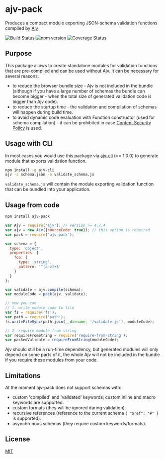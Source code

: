 # ajv-pack

Produces a compact module exporting JSON-schema validation functions compiled by [Ajv](https://github.com/epoberezkin/ajv)

[![Build Status](https://travis-ci.org/epoberezkin/ajv-pack.svg?branch=master)](https://travis-ci.org/epoberezkin/ajv-pack)
[![npm version](https://badge.fury.io/js/ajv-pack.svg)](https://www.npmjs.com/package/ajv-pack)
[![Coverage Status](https://coveralls.io/repos/github/epoberezkin/ajv-pack/badge.svg?branch=master)](https://coveralls.io/github/epoberezkin/ajv-pack?branch=master)


## Purpose

This package allows to create standalone modules for validation functions that are pre-compiled and can be used without Ajv. It can be necessary for several reasons:

- to reduce the browser bundle size - Ajv is not included in the bundle (although if you have a large number of schemas the bundle can become bigger - when the total size of generated validation code is bigger than Ajv code).
- to reduce the startup time - the validation and compilation of schemas will happen during build time.
- to avoid dynamic code evaluation with Function constructor (used for schema compilation) - it can be prohibited in case [Content Security Policy](http://www.html5rocks.com/en/tutorials/security/content-security-policy/) is used.


## Usage with CLI

In most cases you would use this package via [ajv-cli](https://github.com/jessedc/ajv-cli) (>= 1.0.0) to generate module that exports validation function.

```sh
npm install -g ajv-cli
ajv -s schema.json -o validate_schema.js
```

`validate_schema.js` will contain the module exporting validation function that can be bundled into your application.


## Usage from code

```sh
npm install ajv-pack
```

```javascript
var Ajv = require('ajv'); // version >= 4.7.4
var ajv = new Ajv({sourceCode: true}); // this option is required
var pack = require('ajv-pack');

var schema = {
  type: 'object',
  properties: {
    foo: {
      type: 'string',
      pattern: '^[a-z]+$'
    }
  }
};

var validate = ajv.compile(schema);
var moduleCode = pack(ajv, validate);

// now you can
// 1. write module code to file
var fs = require('fs');
var path = require('path');
fs.writeFileSync(path.join(__dirname, '/validate.js'), moduleCode);

// 2. require module from string
var requireFromString = require('require-from-string');
var packedValidate = requireFromString(moduleCode);
```

Ajv should still be a run-time dependency, but generated modules will only depend on some parts of it, the whole Ajv will not be included in the bundle if you require these modules from your code.


## Limitations

At the moment ajv-pack does not support schemas with:

- custom 'compiled' and 'validated' keywords; custom inline and macro keywords are supported.
- custom formats (they will be ignored during validation).
- recursive references (reference to the current schema `{ "$ref": "#" }` is supported).
- asynchronous schemas (they require custom keywords/formats).


## License

[MIT](https://github.com/epoberezkin/ajv-pack/blob/master/LICENSE)
